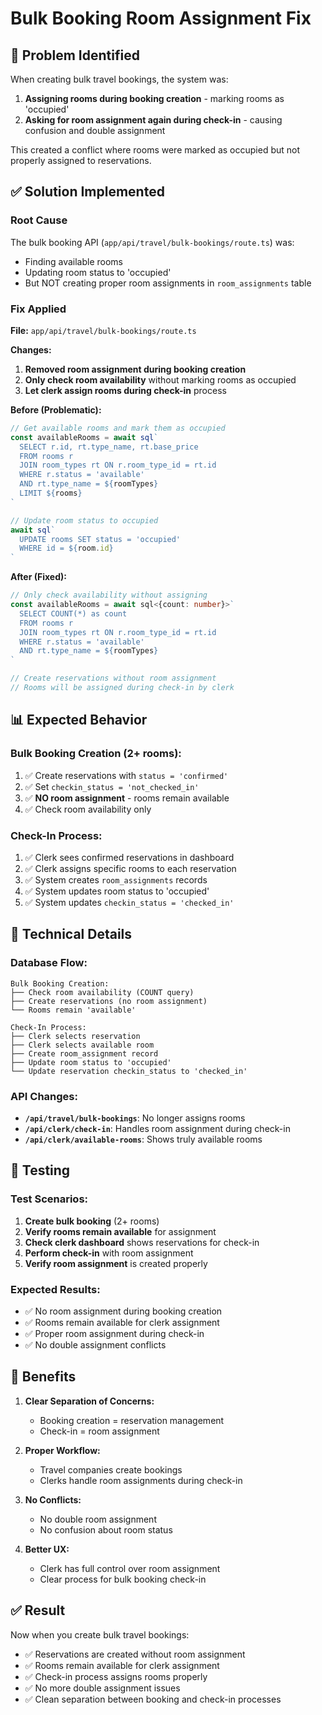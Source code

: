 # Bulk Booking Room Assignment Fix

## 🐛 Problem Identified
When creating bulk travel bookings, the system was:
1. **Assigning rooms during booking creation** - marking rooms as 'occupied'
2. **Asking for room assignment again during check-in** - causing confusion and double assignment

This created a conflict where rooms were marked as occupied but not properly assigned to reservations.

## ✅ Solution Implemented

### **Root Cause**
The bulk booking API (`app/api/travel/bulk-bookings/route.ts`) was:
- Finding available rooms
- Updating room status to 'occupied' 
- But NOT creating proper room assignments in `room_assignments` table

### **Fix Applied**
**File:** `app/api/travel/bulk-bookings/route.ts`

**Changes:**
1. **Removed room assignment during booking creation**
2. **Only check room availability** without marking rooms as occupied
3. **Let clerk assign rooms during check-in** process

**Before (Problematic):**
```typescript
// Get available rooms and mark them as occupied
const availableRooms = await sql`
  SELECT r.id, rt.type_name, rt.base_price
  FROM rooms r
  JOIN room_types rt ON r.room_type_id = rt.id
  WHERE r.status = 'available' 
  AND rt.type_name = ${roomTypes}
  LIMIT ${rooms}
`

// Update room status to occupied
await sql`
  UPDATE rooms SET status = 'occupied'
  WHERE id = ${room.id}
`
```

**After (Fixed):**
```typescript
// Only check availability without assigning
const availableRooms = await sql<{count: number}>`
  SELECT COUNT(*) as count
  FROM rooms r
  JOIN room_types rt ON r.room_type_id = rt.id
  WHERE r.status = 'available' 
  AND rt.type_name = ${roomTypes}
`

// Create reservations without room assignment
// Rooms will be assigned during check-in by clerk
```

## 📊 Expected Behavior

### **Bulk Booking Creation (2+ rooms):**
1. ✅ Create reservations with `status = 'confirmed'`
2. ✅ Set `checkin_status = 'not_checked_in'`
3. ✅ **NO room assignment** - rooms remain available
4. ✅ Check room availability only

### **Check-In Process:**
1. ✅ Clerk sees confirmed reservations in dashboard
2. ✅ Clerk assigns specific rooms to each reservation
3. ✅ System creates `room_assignments` records
4. ✅ System updates room status to 'occupied'
5. ✅ System updates `checkin_status = 'checked_in'`

## 🔧 Technical Details

### **Database Flow:**
```
Bulk Booking Creation:
├── Check room availability (COUNT query)
├── Create reservations (no room assignment)
└── Rooms remain 'available'

Check-In Process:
├── Clerk selects reservation
├── Clerk selects available room
├── Create room_assignment record
├── Update room status to 'occupied'
└── Update reservation checkin_status to 'checked_in'
```

### **API Changes:**
- **`/api/travel/bulk-bookings`**: No longer assigns rooms
- **`/api/clerk/check-in`**: Handles room assignment during check-in
- **`/api/clerk/available-rooms`**: Shows truly available rooms

## 🧪 Testing

### **Test Scenarios:**
1. **Create bulk booking** (2+ rooms)
2. **Verify rooms remain available** for assignment
3. **Check clerk dashboard** shows reservations for check-in
4. **Perform check-in** with room assignment
5. **Verify room assignment** is created properly

### **Expected Results:**
- ✅ No room assignment during booking creation
- ✅ Rooms remain available for clerk assignment
- ✅ Proper room assignment during check-in
- ✅ No double assignment conflicts

## 🎯 Benefits

1. **Clear Separation of Concerns:**
   - Booking creation = reservation management
   - Check-in = room assignment

2. **Proper Workflow:**
   - Travel companies create bookings
   - Clerks handle room assignments during check-in

3. **No Conflicts:**
   - No double room assignment
   - No confusion about room status

4. **Better UX:**
   - Clerk has full control over room assignment
   - Clear process for bulk booking check-in

## ✅ Result

Now when you create bulk travel bookings:
- ✅ Reservations are created without room assignment
- ✅ Rooms remain available for clerk assignment
- ✅ Check-in process assigns rooms properly
- ✅ No more double assignment issues
- ✅ Clean separation between booking and check-in processes 